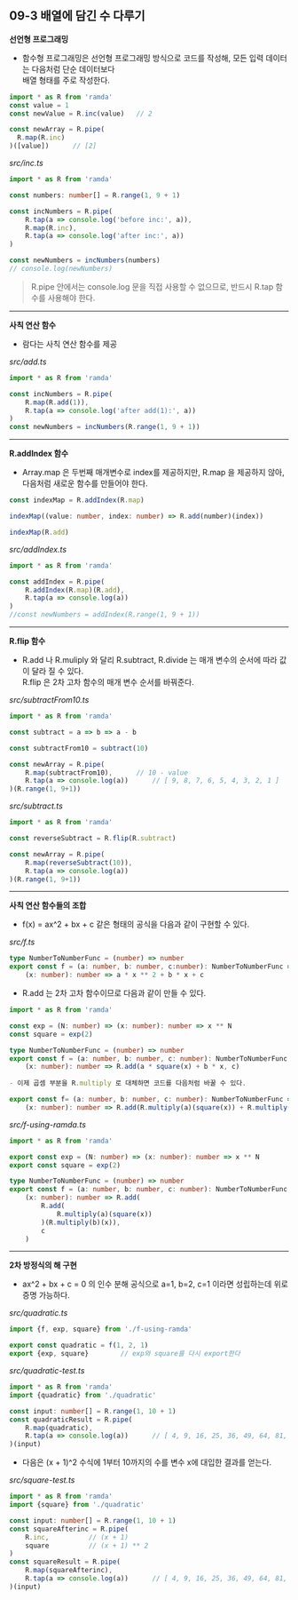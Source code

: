 ## 09-3 배열에 담긴 수 다루기

__선언형 프로그래밍__

- 함수형 프로그래밍은 선언형 프로그래밍 방식으로 코드를 작성해, 모든 입력 데이터는 다음처럼 단순 데이터보다  
  배열 형태를 주로 작성한다.
  
```typeScript
import * as R from 'ramda'
const value = 1
const newValue = R.inc(value)   // 2

const newArray = R.pipe(
  R.map(R.inc)
)([value])      // [2]
```

_src/inc.ts_

```typeScript
import * as R from 'ramda'

const numbers: number[] = R.range(1, 9 + 1)

const incNumbers = R.pipe(
    R.tap(a => console.log('before inc:', a)),
    R.map(R.inc),
    R.tap(a => console.log('after inc:', a))
)

const newNumbers = incNumbers(numbers)
// console.log(newNumbers)
```
> R.pipe 안에서는 console.log 문을 직접 사용할 수 없으므로, 반드시 R.tap 함수를 사용해야 한다.


***


__사칙 연산 함수__

- 람다는 사칙 연산 함수를 제공

_src/add.ts_

```typeScript
import * as R from 'ramda'

const incNumbers = R.pipe(
    R.map(R.add(1)),
    R.tap(a => console.log('after add(1):', a))
)
const newNumbers = incNumbers(R.range(1, 9 + 1))
```

***

__R.addIndex 함수__

- Array.map 은 두번째 매개변수로 index를 제공하지만, R.map 을 제공하지 않아, 다음처럼 새로운 함수를 만들어야 한다.

```typeScript
const indexMap = R.addIndex(R.map)
```

```typeScript
indexMap((value: number, index: number) => R.add(number)(index))

indexMap(R.add)
```

_src/addIndex.ts_

```typeScript
import * as R from 'ramda'

const addIndex = R.pipe(
    R.addIndex(R.map)(R.add),
    R.tap(a => console.log(a))
)
//const newNumbers = addIndex(R.range(1, 9 + 1))
```

***


__R.flip 함수__

- R.add 나 R.muliply 와 달리 R.subtract, R.divide 는 매개 변수의 순서에 따라 값이 달라 질 수 있다.  
  R.flip 은 2차 고차 함수의 매개 변수 순서를 바꿔준다. 
  
_src/subtractFrom10.ts_

```typeScript
import * as R from 'ramda'

const subtract = a => b => a - b

const subtractFrom10 = subtract(10)

const newArray = R.pipe(
    R.map(subtractFrom10),      // 10 - value
    R.tap(a => console.log(a))      // [ 9, 8, 7, 6, 5, 4, 3, 2, 1 ]
)(R.range(1, 9+1))
```

_src/subtract.ts_

```typeScript
import * as R from 'ramda'

const reverseSubtract = R.flip(R.subtract)

const newArray = R.pipe(
    R.map(reverseSubtract(10)),
    R.tap(a => console.log(a))
)(R.range(1, 9+1))
```

***


__사칙 연산 함수들의 조합__

- f(x) = ax^2 + bx + c 같은 형태의 공식을 다음과 같이 구현할 수 있다.

_src/f.ts_

```typeScript
type NumberToNumberFunc = (number) => number
export const f = (a: number, b: number, c:number): NumberToNumberFunc =>
    (x: number): number => a * x ** 2 + b * x + c
```

- R.add 는 2차 고차 함수이므로 다음과 같이 만들 수 있다.

```typeScript
import * as R from 'ramda'

const exp = (N: number) => (x: number): number => x ** N
const square = exp(2)

type NumberToNumberFunc = (number) => number
export const f = (a: number, b: number, c: number): NumberToNumberFunc => 
    (x: number): number => R.add(a * square(x) + b * x, c)
    
- 이제 곱셈 부분을 R.multiply 로 대체하면 코드를 다음처럼 바꿀 수 있다.

export const f= (a: number, b: number, c: number): NumberToNumberFunc =>
    (x: number): number => R.add(R.multiply(a)(square(x)) + R.multiply(b)(x), c)
```    

_src/f-using-ramda.ts_

```typeScript
import * as R from 'ramda'

export const exp = (N: number) => (x: number): number => x ** N
export const square = exp(2)

type NumberToNumberFunc = (number) => number
export const f = (a: number, b: number, c: number): NumberToNumberFunc =>
    (x: number): number => R.add(
        R.add(
            R.multiply(a)(square(x))
        )(R.multiply(b)(x)),
        c
    )
```

***


__2차 방정식의 해 구현__

- ax^2 + bx + c = 0 의 인수 분해 공식으로 a=1, b=2, c=1 이라면 성립하는데 위로 증명 가능하다.

_src/quadratic.ts_

```typeScript
import {f, exp, square} from './f-using-ramda'

export const quadratic = f(1, 2, 1)
export {exp, square}        // exp와 square를 다시 export한다
```

_src/quadratic-test.ts_

```typeScript
import * as R from 'ramda'
import {quadratic} from './quadratic'

const input: number[] = R.range(1, 10 + 1)
const quadraticResult = R.pipe(
    R.map(quadratic),
    R.tap(a => console.log(a))      // [ 4, 9, 16, 25, 36, 49, 64, 81, 100, 121]
)(input)
```

- 다음은 (x + 1)^2 수식에 1부터 10까지의 수를 변수 x에 대입한 결과를 얻는다. 

_src/square-test.ts_

```typeScript
import * as R from 'ramda'
import {square} from './quadratic'

const input: number[] = R.range(1, 10 + 1)
const squareAfterinc = R.pipe(
    R.inc,          // (x + 1)
    square          // (x + 1) ** 2
)
const squareResult = R.pipe(
    R.map(squareAfterinc),
    R.tap(a => console.log(a))      // [ 4, 9, 16, 25, 36, 49, 64, 81, 100, 121]
)(input)
```

